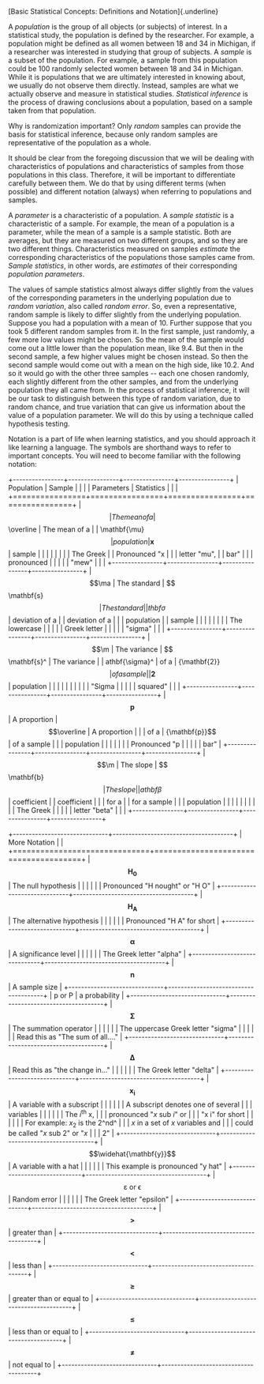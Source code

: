 [Basic Statistical Concepts: Definitions and Notation]{.underline}

A *population* is the group of all objects (or subjects) of interest. In
a statistical study, the population is defined by the researcher. For
example, a population might be defined as all women between 18 and 34 in
Michigan, if a researcher was interested in studying that group of
subjects. A *sample* is a subset of the population. For example, a
sample from this population could be 100 randomly selected women between
18 and 34 in Michigan. While it is populations that we are ultimately
interested in knowing about, we usually do not observe them directly.
Instead, samples are what we actually observe and measure in statistical
studies. *Statistical inference* is the process of drawing conclusions
about a population, based on a sample taken from that population.

Why is randomization important? Only *random* samples can provide the
basis for statistical inference, because only random samples are
representative of the population as a whole.

It should be clear from the foregoing discussion that we will be dealing
with characteristics of populations and characteristics of samples from
those populations in this class. Therefore, it will be important to
differentiate carefully between them. We do that by using different
terms (when possible) and different notation (always) when referring to
populations and samples.

A *parameter* is a characteristic of a population. A *sample statistic*
is a characteristic of a sample. For example, the mean of a population
is a parameter, while the mean of a sample is a sample statistic. Both
are averages, but they are measured on two different groups, and so they
are two different things. Characteristics measured on samples *estimate*
the corresponding characteristics of the populations those samples came
from. *Sample statistics*, in other words, are *estimates* of their
corresponding *population parameters*.

The values of sample statistics almost always differ slightly from the
values of the corresponding parameters in the underlying population due
to *random variation*, also called *random error*. So, even a
representative, random sample is likely to differ slightly from the
underlying population. Suppose you had a population with a mean of 10.
Further suppose that you took 5 different random samples from it. In the
first sample, just randomly, a few more low values might be chosen. So
the mean of the sample would come out a little lower than the population
mean, like 9.4. But then in the second sample, a few higher values might
be chosen instead. So then the second sample would come out with a mean
on the high side, like 10.2. And so it would go with the other three
samples -- each one chosen randomly, each slightly different from the
other samples, and from the underlying population they all came from. In
the process of statistical inference, it will be our task to distinguish
between this type of random variation, due to random chance, and true
variation that can give us information about the value of a population
parameter. We will do this by using a technique called hypothesis
testing.

Notation is a part of life when learning statistics, and you should
approach it like learning a language. The symbols are shorthand ways to
refer to important concepts. You will need to become familiar with the
following notation:

+----------------+----------------+----------------+----------------+
| Population     | Sample         |                |                |
| Parameters     | Statistics     |                |                |
+================+================+================+================+
| $$             | The mean of a  | $$\overline    | The mean of a  |
| \mathbf{\mu}$$ | population     | {\mathbf{x}}$$ | sample         |
|                |                |                |                |
|                | The Greek      |                | Pronounced "x  |
|                | letter "mu",   |                | bar"           |
|                | pronounced     |                |                |
|                | "mew"          |                |                |
+----------------+----------------+----------------+----------------+
| $$\ma          | The standard   | $$\mathbf{s}$$ | The standard   |
| thbf{\sigma}$$ | deviation of a |                | deviation of a |
|                | population     |                | sample         |
|                |                |                |                |
|                | The lowercase  |                |                |
|                | Greek letter   |                |                |
|                | "sigma"        |                |                |
+----------------+----------------+----------------+----------------+
| $$\m           | The variance   | $$\mathbf{s}^  | The variance   |
| athbf{\sigma}^ | of a           | {\mathbf{2}}$$ | of a sample    |
| {\mathbf{2}}$$ | population     |                |                |
|                |                |                |                |
|                | "Sigma         |                |                |
|                | squared"       |                |                |
+----------------+----------------+----------------+----------------+
| $$\mathbf{p}$$ | A proportion   | $$\overline    | A proportion   |
|                | of a           | {\mathbf{p}}$$ | of a sample    |
|                | population     |                |                |
|                |                |                | Pronounced "p  |
|                |                |                | bar"           |
+----------------+----------------+----------------+----------------+
| $$\m           | The slope      | $$\mathbf{b}$$ | The slope      |
| athbf{\beta}$$ | coefficient    |                | coefficient    |
|                | for a          |                | for a sample   |
|                | population     |                |                |
|                |                |                |                |
|                | The Greek      |                |                |
|                | letter "beta"  |                |                |
+----------------+----------------+----------------+----------------+

+------------------------------+--------------------------------------+
| More Notation                |                                      |
+==============================+======================================+
| $$\mathbf{H}_{\mathbf{0}}$$  | The null hypothesis                  |
|                              |                                      |
|                              | Pronounced "H nought" or "H O"       |
+------------------------------+--------------------------------------+
| $$\mathbf{H}_{\mathbf{A}}$$  | The alternative hypothesis           |
|                              |                                      |
|                              | Pronounced "H A" for short           |
+------------------------------+--------------------------------------+
| $$\mathbf{\alpha}$$          | A significance level                 |
|                              |                                      |
|                              | The Greek letter "alpha"             |
+------------------------------+--------------------------------------+
| $$\mathbf{n}$$               | A sample size                        |
+------------------------------+--------------------------------------+
| p $\mathbf{\text{or}}$ P     | a probability                        |
+------------------------------+--------------------------------------+
| $$\mathbf{\Sigma}$$          | The summation operator               |
|                              |                                      |
|                              | The uppercase Greek letter "sigma"   |
|                              |                                      |
|                              | Read this as "The sum of all...."    |
+------------------------------+--------------------------------------+
| $$\mathbf{\Delta}$$          | Read this as "the change in..."      |
|                              |                                      |
|                              | The Greek letter "delta"             |
+------------------------------+--------------------------------------+
| $$\mathbf{x}_{\mathbf{i}}$$  | A variable with a subscript          |
|                              |                                      |
|                              | A subscript denotes one of several   |
|                              | variables                            |
|                              |                                      |
|                              | The $i^{\text{th}}\text{\ x}$,       |
|                              | pronounced "$x$ sub $i$" or          |
|                              | "$\text{x\ i}$\" for short           |
|                              |                                      |
|                              | For example: $x_{2}$ is the 2^nd^    |
|                              | $x$ in a set of $x$ variables and    |
|                              | could be called "$x$ sub 2" or "$x$  |
|                              | 2"                                   |
+------------------------------+--------------------------------------+
| $$\widehat{\mathbf{y}}$$     | A variable with a hat                |
|                              |                                      |
|                              | This example is pronounced "y hat"   |
+------------------------------+--------------------------------------+
| $$\mathbf{\text{ε\ or\ ϵ}}$$ | Random error                         |
|                              |                                      |
|                              | The Greek letter "epsilon"           |
+------------------------------+--------------------------------------+
| $$\mathbf{>}$$               | greater than                         |
+------------------------------+--------------------------------------+
| $$\mathbf{<}$$               | less than                            |
+------------------------------+--------------------------------------+
| $$\mathbf{\geq}$$            | greater than or equal to             |
+------------------------------+--------------------------------------+
| $$\mathbf{\leq}$$            | less than or equal to                |
+------------------------------+--------------------------------------+
| $$\mathbf{\neq}$$            | not equal to                         |
+------------------------------+--------------------------------------+
